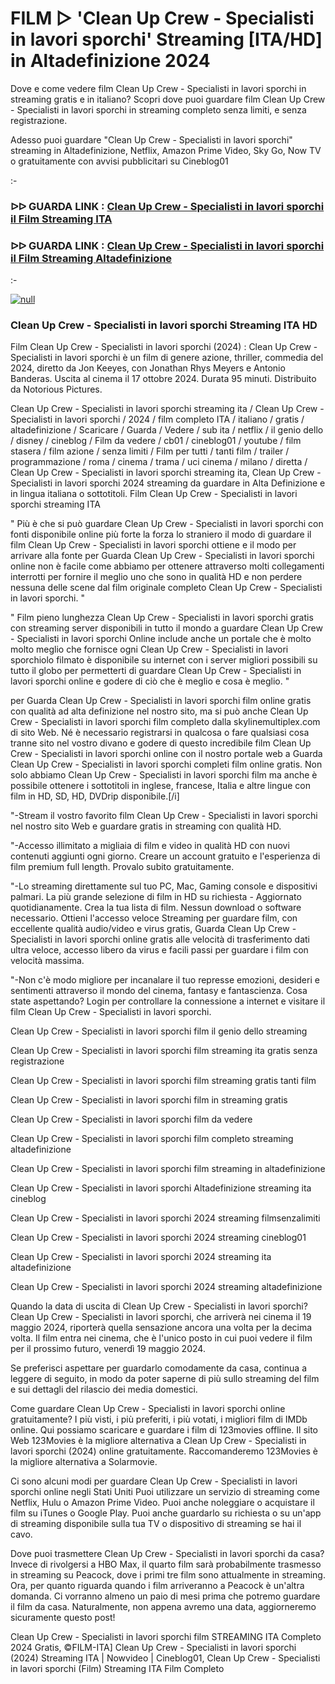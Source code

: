 # FILM ▷ 'Clean Up Crew - Specialisti in lavori sporchi' Streaming [ITA/HD] in Altadefinizione 2024

Dove e come vedere film Clean Up Crew - Specialisti in lavori sporchi in streaming gratis e in italiano? Scopri dove puoi guardare film Clean Up Crew - Specialisti in lavori sporchi in streaming completo senza limiti, e senza registrazione.

Adesso puoi guardare "Clean Up Crew - Specialisti in lavori sporchi" streaming in Altadefinizione, Netflix, Amazon Prime Video, Sky Go, Now TV o gratuitamente con avvisi pubblicitari su Cineblog01

:-

### ᐅᐅ GUARDA LINK : [Clean Up Crew - Specialisti in lavori sporchi il Film Streaming ITA](https://t.co/DKyYIMBdMp)

### ᐅᐅ GUARDA LINK : [Clean Up Crew - Specialisti in lavori sporchi il Film Streaming Altadefinizione](https://t.co/DKyYIMBdMp)

:-

[![null](https://static.wixstatic.com/media/855a25_043b5abeb4ae4d35ac003198e7fe56ed~mv2.gif)](https://t.co/DKyYIMBdMp)

### Clean Up Crew - Specialisti in lavori sporchi Streaming ITA HD

Film Clean Up Crew - Specialisti in lavori sporchi (2024) : Clean Up Crew - Specialisti in lavori sporchi è un film di genere azione, thriller, commedia del 2024, diretto da Jon Keeyes, con Jonathan Rhys Meyers e Antonio Banderas. Uscita al cinema il 17 ottobre 2024. Durata 95 minuti. Distribuito da Notorious Pictures.

Clean Up Crew - Specialisti in lavori sporchi streaming ita / Clean Up Crew - Specialisti in lavori sporchi / 2024 / film completo ITA / italiano / gratis / altadefinizione / Scaricare / Guarda / Vedere / sub ita / netflix / il genio dello / disney / cineblog / Film da vedere / cb01 / cineblog01 / youtube / film stasera / film azione / senza limiti / Film per tutti / tanti film / trailer / programmazione / roma / cinema / trama / uci cinema / milano / diretta / Clean Up Crew - Specialisti in lavori sporchi streaming ita, Clean Up Crew - Specialisti in lavori sporchi 2024 streaming da guardare in Alta Definizione e in lingua italiana o sottotitoli. Film Clean Up Crew - Specialisti in lavori sporchi streaming ITA


" Più è che si può guardare Clean Up Crew - Specialisti in lavori sporchi con fonti disponibile online più forte la forza lo straniero il modo di guardare il film Clean Up Crew - Specialisti in lavori sporchi ottiene e il modo per arrivare alla fonte per Guarda Clean Up Crew - Specialisti in lavori sporchi online non è facile come abbiamo per ottenere attraverso molti collegamenti interrotti per fornire il meglio uno che sono in qualità HD e non perdere nessuna delle scene dal film originale completo Clean Up Crew - Specialisti in lavori sporchi. "


" Film pieno lunghezza Clean Up Crew - Specialisti in lavori sporchi gratis con streaming server disponibili in tutto il mondo a guardare Clean Up Crew - Specialisti in lavori sporchi Online include anche un portale che è molto molto meglio che fornisce ogni Clean Up Crew - Specialisti in lavori sporchiolo filmato è disponibile su internet con i server migliori possibili su tutto il globo per permetterti di guardare Clean Up Crew - Specialisti in lavori sporchi online e godere di ciò che è meglio e cosa è meglio. "

per Guarda Clean Up Crew - Specialisti in lavori sporchi film online gratis con qualità ad alta definizione nel nostro sito, ma si può anche Clean Up Crew - Specialisti in lavori sporchi film completo dalla skylinemultiplex.com di sito Web. Né è necessario registrarsi in qualcosa o fare qualsiasi cosa tranne sito nel vostro divano e godere di questo incredibile film Clean Up Crew - Specialisti in lavori sporchi online con il nostro portale web a Guarda Clean Up Crew - Specialisti in lavori sporchi completi film online gratis. Non solo abbiamo Clean Up Crew - Specialisti in lavori sporchi film ma anche è possibile ottenere i sottotitoli in inglese, francese, Italia e altre lingue con film in HD, SD, HD, DVDrip disponibile.[/i]

"-Stream il vostro favorito film Clean Up Crew - Specialisti in lavori sporchi nel nostro sito Web e guardare gratis in streaming con qualità HD.

"-Accesso illimitato a migliaia di film e video in qualità HD con nuovi contenuti aggiunti ogni giorno. Creare un account gratuito e l'esperienza di film premium full length. Provalo subito gratuitamente.

"-Lo streaming direttamente sul tuo PC, Mac, Gaming console e dispositivi palmari. La più grande selezione di film in HD su richiesta - Aggiornato quotidianamente. Crea la tua lista di film. Nessun download o software necessario. Ottieni l'accesso veloce Streaming per guardare film, con eccellente qualità audio/video e virus gratis, Guarda Clean Up Crew - Specialisti in lavori sporchi online gratis alle velocità di trasferimento dati ultra veloce, accesso libero da virus e facili passi per guardare i film con velocità massima.

"-Non c'è modo migliore per incanalare il tuo represse emozioni, desideri e sentimenti attraverso il mondo del cinema, fantasy e fantascienza. Cosa state aspettando? Login per controllare la connessione a internet e visitare il film Clean Up Crew - Specialisti in lavori sporchi.


Clean Up Crew - Specialisti in lavori sporchi film il genio dello streaming


Clean Up Crew - Specialisti in lavori sporchi film streaming ita gratis senza registrazione


Clean Up Crew - Specialisti in lavori sporchi film streaming gratis tanti film


Clean Up Crew - Specialisti in lavori sporchi film in streaming gratis


Clean Up Crew - Specialisti in lavori sporchi film da vedere


Clean Up Crew - Specialisti in lavori sporchi film completo streaming altadefinizione


Clean Up Crew - Specialisti in lavori sporchi film streaming in altadefinizione


Clean Up Crew - Specialisti in lavori sporchi Altadefinizione streaming ita cineblog


Clean Up Crew - Specialisti in lavori sporchi 2024 streaming filmsenzalimiti


Clean Up Crew - Specialisti in lavori sporchi 2024 streaming cineblog01


Clean Up Crew - Specialisti in lavori sporchi 2024 streaming ita altadefinizione


Clean Up Crew - Specialisti in lavori sporchi 2024 streaming altadefinizione


Quando la data di uscita di Clean Up Crew - Specialisti in lavori sporchi?
Clean Up Crew - Specialisti in lavori sporchi, che arriverà nei cinema il 19 maggio 2024, riporterà quella sensazione ancora una volta per la decima volta. Il film entra nei cinema, che è l'unico posto in cui puoi vedere il film per il prossimo futuro, venerdì 19 maggio 2024.

Se preferisci aspettare per guardarlo comodamente da casa, continua a leggere di seguito, in modo da poter saperne di più sullo streaming del film e sui dettagli del rilascio dei media domestici.

Come guardare Clean Up Crew - Specialisti in lavori sporchi online gratuitamente?
I più visti, i più preferiti, i più votati, i migliori film di IMDb online. Qui possiamo scaricare e guardare i film di 123movies offline. Il sito Web 123Movies è la migliore alternativa a Clean Up Crew - Specialisti in lavori sporchi (2024) online gratuitamente. Raccomanderemo 123Movies è la migliore alternativa a Solarmovie.

Ci sono alcuni modi per guardare Clean Up Crew - Specialisti in lavori sporchi online negli Stati Uniti Puoi utilizzare un servizio di streaming come Netflix, Hulu o Amazon Prime Video. Puoi anche noleggiare o acquistare il film su iTunes o Google Play. Puoi anche guardarlo su richiesta o su un'app di streaming disponibile sulla tua TV o dispositivo di streaming se hai il cavo.

Dove puoi trasmettere Clean Up Crew - Specialisti in lavori sporchi da casa?
Invece di rivolgersi a HBO Max, il quarto film sarà probabilmente trasmesso in streaming su Peacock, dove i primi tre film sono attualmente in streaming. Ora, per quanto riguarda quando i film arriveranno a Peacock è un'altra domanda. Ci vorranno almeno un paio di mesi prima che potremo guardare il film da casa. Naturalmente, non appena avremo una data, aggiorneremo sicuramente questo post!

Clean Up Crew - Specialisti in lavori sporchi film STREAMING ITA Completo 2024 Gratis, ©FILM-ITA] Clean Up Crew - Specialisti in lavori sporchi (2024) Streaming ITA | Nowvideo | Cineblog01, Clean Up Crew - Specialisti in lavori sporchi (Film) Streaming ITA Film Completo
